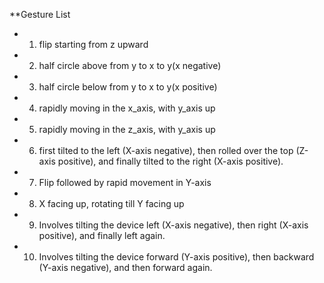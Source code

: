 **Gesture List
* 1. flip starting from z upward
* 2. half circle above from y to x to y(x negative)
* 3. half circle below from y to x to y(x positive)
* 4. rapidly moving in the x_axis, with y_axis up
* 5. rapidly moving in the z_axis, with y_axis up
* 6. first tilted to the left (X-axis negative), then rolled over the top (Z-axis positive), and finally tilted to the right (X-axis positive).
* 7. Flip followed by rapid movement in Y-axis
* 8. X facing up, rotating till Y facing up
* 9. Involves tilting the device left (X-axis negative), then right (X-axis positive), and finally left again.
* 10. Involves tilting the device forward (Y-axis positive), then backward (Y-axis negative), and then forward again.
